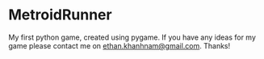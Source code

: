 # MetroidRunner
My first python game, created using pygame. If you have any ideas for my game please contact me on ethan.khanhnam@gmail.com. Thanks!
